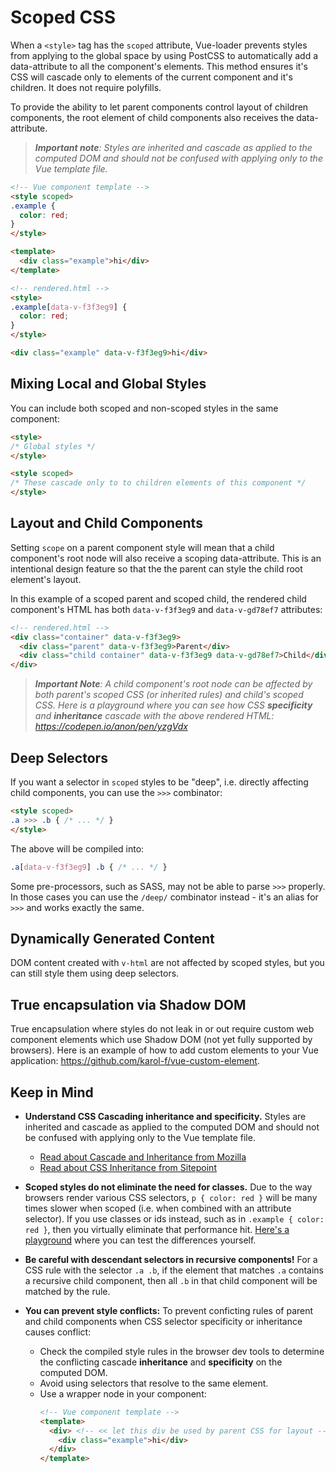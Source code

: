 # Scoped CSS

When a `<style>` tag has the `scoped` attribute, Vue-loader prevents styles from applying to the global space by using PostCSS to automatically add a data-attribute to all the component's elements. This method ensures it's CSS will cascade only to elements of the current component and it's children. It does not require polyfills.

To provide the ability to let parent components control layout of children components, the root element of child components also receives the data-attribute.

> _**Important note**: Styles are inherited and cascade as applied to the computed DOM and should not be confused with applying only to the Vue template file._

``` html
<!-- Vue component template -->
<style scoped>
.example {
  color: red;
}
</style>

<template>
  <div class="example">hi</div>
</template>
```

``` html
<!-- rendered.html -->
<style>
.example[data-v-f3f3eg9] {
  color: red;
}
</style>

<div class="example" data-v-f3f3eg9>hi</div>
```

## Mixing Local and Global Styles

You can include both scoped and non-scoped styles in the same component:

``` html
<style>
/* Global styles */
</style>

<style scoped>
/* These cascade only to to children elements of this component */
</style>
```

## Layout and Child Components

Setting `scope` on a parent component style will mean that a child component's root node will also receive a scoping data-attribute. This is an intentional design feature so that the the parent can style the child root element's layout.

In this example of a scoped parent and scoped child, the rendered child component's HTML has both `data-v-f3f3eg9` and `data-v-gd78ef7` attributes:

```html
<!-- rendered.html -->
<div class="container" data-v-f3f3eg9>
  <div class="parent" data-v-f3f3eg9>Parent</div>
  <div class="child container" data-v-f3f3eg9 data-v-gd78ef7>Child</div>
</div>
```

> _**Important Note**: A child component's root node can be affected by both parent's scoped CSS (or inherited rules) and child's scoped CSS. Here is a playground where you can see how CSS **specificity** and **inheritance** cascade with the above rendered HTML: https://codepen.io/anon/pen/yzgVdx_

## Deep Selectors

If you want a selector in `scoped` styles to be "deep", i.e. directly affecting child components, you can use the `>>>` combinator:

``` html
<style scoped>
.a >>> .b { /* ... */ }
</style>
```

The above will be compiled into:

``` css
.a[data-v-f3f3eg9] .b { /* ... */ }
```

Some pre-processors, such as SASS, may not be able to parse `>>>` properly. In those cases you can use the `/deep/` combinator instead - it's an alias for `>>>` and works exactly the same.

## Dynamically Generated Content

DOM content created with `v-html` are not affected by scoped styles, but you can still style them using deep selectors.

## True encapsulation via Shadow DOM

True encapsulation where styles do not leak in or out require custom web component elements which use Shadow DOM (not yet fully supported by browsers). Here is an example of how to add custom elements to your Vue application: https://github.com/karol-f/vue-custom-element.
## Keep in Mind

- **Understand CSS Cascading inheritance and specificity.**
    Styles are inherited and cascade as applied to the computed DOM and should not be confused with applying only to the Vue template file.
    - [Read about Cascade and Inheritance from Mozilla](https://developer.mozilla.org/en-US/docs/Learn/CSS/Introduction_to_CSS/Cascade_and_inheritance)
    - [Read about CSS Inheritance from Sitepoint](https://www.sitepoint.com/css-inheritance-introduction)

- **Scoped styles do not eliminate the need for classes.**
    Due to the way browsers render various CSS selectors, `p { color: red }` will be many times slower when scoped (i.e. when combined with an attribute selector). If you use classes or ids instead, such as in `.example { color: red }`, then you virtually eliminate that performance hit. [Here's a playground](http://stevesouders.com/efws/css-selectors/csscreate.php) where you can test the differences yourself.

- **Be careful with descendant selectors in recursive components!**
    For a CSS rule with the selector `.a .b`, if the element that matches `.a` contains a recursive child component, then all `.b` in that child component will be matched by the rule.

- **You can prevent style conflicts:**
    To prevent conficting rules of parent and child components when CSS selector specificity or inheritance causes conflict:
    - Check the compiled style rules in the browser dev tools to determine the conflicting cascade **inheritance** and **specificity** on the computed DOM.
    - Avoid using selectors that resolve to the same element.
    - Use a wrapper node in your component:
        ``` html
        <!-- Vue component template -->
        <template>
          <div> <!-- << let this div be used by parent CSS for layout -->
            <div class="example">hi</div>
          </div>
        </template>
        ```
